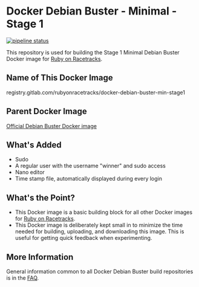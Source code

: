 # Docker Debian Buster - Minimal - Stage 1

[![pipeline status](https://gitlab.com/rubyonracetracks/docker-debian-buster-min-stage1/badges/master/pipeline.svg)](https://gitlab.com/rubyonracetracks/docker-debian-buster-min-stage1/commits/master)

This repository is used for building the Stage 1 Minimal Debian Buster Docker image for [Ruby on Racetracks](https://www.rubyonracetracks.com/).

## Name of This Docker Image
registry.gitlab.com/rubyonracetracks/docker-debian-buster-min-stage1

## Parent Docker Image
[Official Debian Buster Docker image](https://hub.docker.com/_/debian)

## What's Added
* Sudo
* A regular user with the username "winner" and sudo access
* Nano editor
* Time stamp file, automatically displayed during every login

## What's the Point?
* This Docker image is a basic building block for all other Docker images for [Ruby on Racetracks](https://www.rubyonracetracks.com/).
* This Docker image is deliberately kept small in to minimize the time needed for building, uploading, and downloading this image.  This is useful for getting quick feedback when experimenting.

## More Information
General information common to all Docker Debian Buster build repositories is in the [FAQ](https://gitlab.com/rubyonracetracks/docker-debian-buster-common/blob/master/FAQ.md).